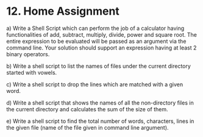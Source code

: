 <h1>12. Home Assignment</h1>

a) Write a Shell Script which can perform the job of a calculator having functionalities of add, subtract, multiply, divide, power and square root. The entire expression to be evaluated will be passed as an argument via the command line. Your solution should support an expression having at least 2 binary operators.

b) Write a shell script to list the names of files under the current directory started with vowels.

c) Write a shell script to drop the lines which are matched with a given word.

d) Write a shell script that shows the names of all the non-directory files in the current directory and calculates the sum of the size of them.

e) Write a shell script to find the total number of words, characters, lines in the given file (name of the file given in command line argument).
